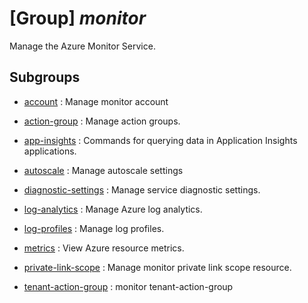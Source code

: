 # [Group] _monitor_

Manage the Azure Monitor Service.

## Subgroups

- [account](/Commands/monitor/account/readme.md)
: Manage monitor account

- [action-group](/Commands/monitor/action-group/readme.md)
: Manage action groups.

- [app-insights](/Commands/monitor/app-insights/readme.md)
: Commands for querying data in Application Insights applications.

- [autoscale](/Commands/monitor/autoscale/readme.md)
: Manage autoscale settings

- [diagnostic-settings](/Commands/monitor/diagnostic-settings/readme.md)
: Manage service diagnostic settings.

- [log-analytics](/Commands/monitor/log-analytics/readme.md)
: Manage Azure log analytics.

- [log-profiles](/Commands/monitor/log-profiles/readme.md)
: Manage log profiles.

- [metrics](/Commands/monitor/metrics/readme.md)
: View Azure resource metrics.

- [private-link-scope](/Commands/monitor/private-link-scope/readme.md)
: Manage monitor private link scope resource.

- [tenant-action-group](/Commands/monitor/tenant-action-group/readme.md)
: monitor tenant-action-group
